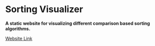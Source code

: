 # Sorting Visualizer

**A static website for visualizing different comparison based sorting algorithms.**

[Website Link](https://sorting-visualizer-xyz.vercel.app/ "Sorting Visualizer")